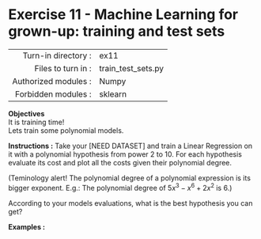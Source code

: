# Exercise 11 - Machine Learning for grown-up: training and test sets

|                         |                     |
| -----------------------:| ------------------  |
|   Turn-in directory :   |  ex11               |
|   Files to turn in :    |  train_test_sets.py |
|   Authorized modules :  |  Numpy              |
|   Forbidden modules :   |  sklearn            |

**Objectives**  
It is training time!  
Lets train some polynomial models.

**Instructions :**
Take your [NEED DATASET] and train a Linear Regression on it with a polynomial hypothesis from power 2 to 10.
For each hypothesis evaluate its cost and plot all the costs given their polynomial degree.  

(Teminology alert! The polynomial degree of a polynomial expression is its bigger exponent. E.g.: The polynomial degree of $5x^3 - x^6 + 2 x^2$ is 6.)

According to your models evaluations, what is the best hypothesis you can get?

**Examples :**
```python

```
